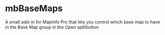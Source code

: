 # mbBaseMaps
 A small add-in for MapInfo Pro that lets you control which base map to have in the Base Map group in the Open splitbutton
